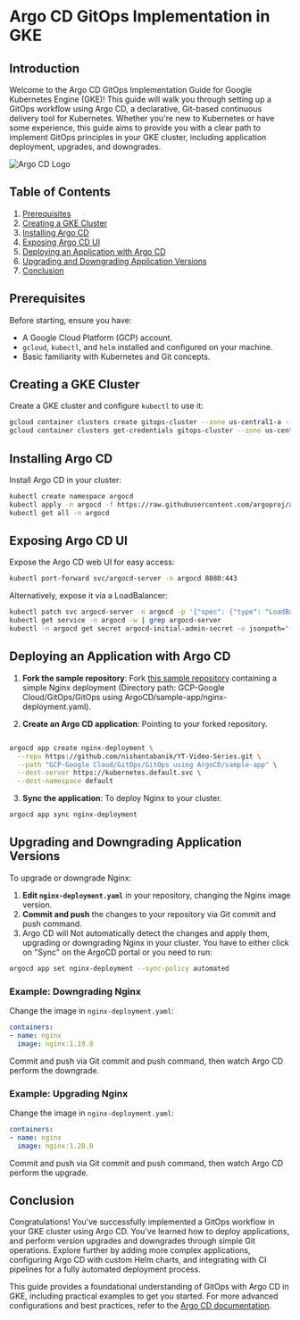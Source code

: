 
# Argo CD GitOps Implementation in GKE

## Introduction

Welcome to the Argo CD GitOps Implementation Guide for Google Kubernetes Engine (GKE)! This guide will walk you through setting up a GitOps workflow using Argo CD, a declarative, Git-based continuous delivery tool for Kubernetes. Whether you're new to Kubernetes or have some experience, this guide aims to provide you with a clear path to implement GitOps principles in your GKE cluster, including application deployment, upgrades, and downgrades.

![Argo CD Logo](https://argo-cd.readthedocs.io/en/stable/assets/argo.png)

## Table of Contents

1. [Prerequisites](#prerequisites)
2. [Creating a GKE Cluster](#creating-a-gke-cluster)
3. [Installing Argo CD](#installing-argo-cd)
4. [Exposing Argo CD UI](#exposing-argo-cd-ui)
5. [Deploying an Application with Argo CD](#deploying-an-application-with-argo-cd)
6. [Upgrading and Downgrading Application Versions](#upgrading-and-downgrading-application-versions)
7. [Conclusion](#conclusion)

## Prerequisites

Before starting, ensure you have:

- A Google Cloud Platform (GCP) account.
- `gcloud`, `kubectl`, and `helm` installed and configured on your machine.
- Basic familiarity with Kubernetes and Git concepts.

## Creating a GKE Cluster

Create a GKE cluster and configure `kubectl` to use it:

```bash
gcloud container clusters create gitops-cluster --zone us-central1-a --num-nodes=3 --machine-type=e2-medium
gcloud container clusters get-credentials gitops-cluster --zone us-central1-a
```

## Installing Argo CD

Install Argo CD in your cluster:

```bash
kubectl create namespace argocd
kubectl apply -n argocd -f https://raw.githubusercontent.com/argoproj/argo-cd/stable/manifests/install.yaml
kubectl get all -n argocd
```

## Exposing Argo CD UI

Expose the Argo CD web UI for easy access:

```bash
kubectl port-forward svc/argocd-server -n argocd 8080:443
```

Alternatively, expose it via a LoadBalancer:

```bash
kubectl patch svc argocd-server -n argocd -p '{"spec": {"type": "LoadBalancer"}}'
kubectl get service -n argocd -w | grep argocd-server
kubectl -n argocd get secret argocd-initial-admin-secret -o jsonpath="{.data.password}" | base64 -d

```

## Deploying an Application with Argo CD

1. **Fork the sample repository**: Fork [this sample repository](https://github.com/nishantabanik/YT-Video-Series.git) containing a simple Nginx deployment (Directory path: GCP-Google Cloud/GitOps/GitOps using ArgoCD/sample-app/nginx-deployment.yaml).

2. **Create an Argo CD application**: Pointing to your forked repository.

```bash

argocd app create nginx-deployment \
  --repo https://github.com/nishantabanik/YT-Video-Series.git \
  --path "GCP-Google Cloud/GitOps/GitOps using ArgoCD/sample-app" \
  --dest-server https://kubernetes.default.svc \
  --dest-namespace default

```

3. **Sync the application**: To deploy Nginx to your cluster.

```bash
argocd app sync nginx-deployment
```

## Upgrading and Downgrading Application Versions

To upgrade or downgrade Nginx:

1. **Edit `nginx-deployment.yaml`** in your repository, changing the Nginx image version.
2. **Commit and push** the changes to your repository via Git commit and push command.
3. Argo CD will Not automatically detect the changes and apply them, upgrading or downgrading Nginx in your cluster. You have to either click on "Sync" on the ArgoCD portal or you need to run:

```bash
argocd app set nginx-deployment --sync-policy automated
```

### Example: Downgrading Nginx

Change the image in `nginx-deployment.yaml`:

```yaml
containers:
- name: nginx
  image: nginx:1.19.0
```

Commit and push via Git commit and push command, then watch Argo CD perform the downgrade.


### Example: Upgrading Nginx

Change the image in `nginx-deployment.yaml`:

```yaml
containers:
- name: nginx
  image: nginx:1.20.0
```

Commit and push via Git commit and push command, then watch Argo CD perform the upgrade.

## Conclusion

Congratulations! You've successfully implemented a GitOps workflow in your GKE cluster using Argo CD. You've learned how to deploy applications, and perform version upgrades and downgrades through simple Git operations. Explore further by adding more complex applications, configuring Argo CD with custom Helm charts, and integrating with CI pipelines for a fully automated deployment process.


This guide provides a foundational understanding of GitOps with Argo CD in GKE, including practical examples to get you started. For more advanced configurations and best practices, refer to the [Argo CD documentation](https://argo-cd.readthedocs.io/).